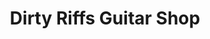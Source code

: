 ---
title: "Dirty Riffs Guitar Shop"
url: /kingsbridge/dirty-riffs-guitar-shop/
shop: musical instrument
---